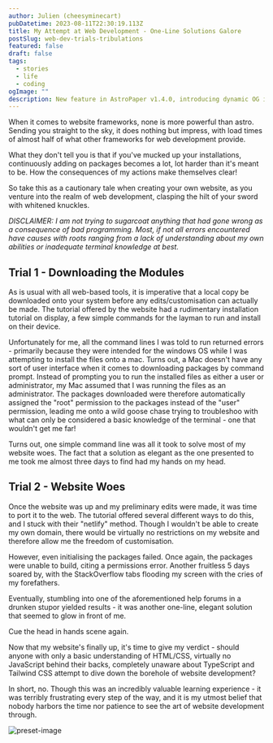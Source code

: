 ```yaml
---
author: Julien (cheesyminecart)
pubDatetime: 2023-08-11T22:30:19.113Z
title: My Attempt at Web Development - One-Line Solutions Galore
postSlug: web-dev-trials-tribulations
featured: false
draft: false
tags:
  - stories
  - life
  - coding
ogImage: ""
description: New feature in AstroPaper v1.4.0, introducing dynamic OG image generation for blog posts.
---
```


When it comes to website frameworks, none is more powerful than astro. Sending you straight to the sky, it does nothing but impress, with load times of almost half of what other frameworks for web development provide.

What they don't tell you is that if you've mucked up your installations, continuously adding on packages becomes a lot, lot harder than it's meant to be. How the consequences of my actions make themselves clear!

So take this as a cautionary tale when creating your own website, as you venture into the realm of web development, clasping the hilt of your sword with whitened knuckles.

_DISCLAIMER: I am not trying to sugarcoat anything that had gone wrong as a consequence of bad programming. Most, if not all errors encountered have causes with roots ranging from a lack of understanding about my own abilities or inadequate terminal knowledge at best._

## Trial 1 - Downloading the Modules

As is usual with all web-based tools, it is imperative that a local copy be downloaded onto your system before any edits/customisation can actually be made. The tutorial offered by the website had a rudimentary installation tutorial on display, a few simple commands for the layman to run and install on their device.

Unfortunately for me, all the command lines I was told to run returned errors - primarily because they were intended for the windows OS while I was attempting to install the files onto a mac. Turns out, a Mac doesn't have any sort of user interface when it comes to downloading packages by command prompt. Instead of prompting you to run the installed files as either a user or administrator, my Mac assumed that I was running the files as an administrator. The packages downloaded were therefore automatically assigned the "root" permission to the packages instead of the "user" permission, leading me onto a wild goose chase trying to troubleshoo with what can only be considered a basic knowledge of the terminal - one that wouldn't get me far!

Turns out, one simple command line was all it took to solve most of my website woes. The fact that a solution as elegant as the one presented to me took me almost three days to find had my hands on my head.

## Trial 2 - Website Woes

Once the website was up and my preliminary edits were made, it was time to port it to the web. The tutorial offered several different ways to do this, and I stuck with their "netlify" method. Though I wouldn't be able to create my own domain, there would be virtually no restrictions on my website and therefore allow me the freedom of customisation.

However, even initialising the packages failed. Once again, the packages were unable to build, citing a permissions error. Another fruitless 5 days soared by, with the StackOverflow tabs flooding my screen with the cries of my forefathers.

Eventually, stumbling into one of the aforementioned help forums in a drunken stupor yielded results - it was another one-line, elegant solution that seemed to glow in front of me.

Cue the head in hands scene again.

Now that my website's finally up, it's time to give my verdict - should anyone with only a basic understanding of HTML/CSS, virtually no JavaScript behind their backs, completely unaware about TypeScript and Tailwind CSS attempt to dive down the borehole of website development?

In short, no. Though this was an incredibly valuable learning experience - it was terribly frustrating every step of the way, and it is my utmost belief that nobody harbors the time nor patience to see the art of website development through.

![preset-image](/assets/dev.svg)
